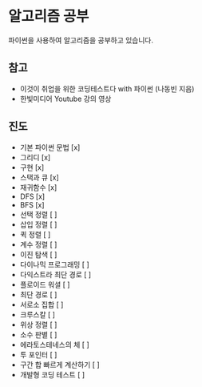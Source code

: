 # 알고리즘 공부
파이썬을 사용하여 알고리즘을 공부하고 있습니다.

## 참고
 - 이것이 취업을 위한 코딩테스트다 with 파이썬 (나동빈 지음)
 - 한빛미디어 Youtube 강의 영상

## 진도
 - 기본 파이썬 문법 [x]
 - 그리디 [x]
 - 구현 [x]
 - 스택과 큐 [x]
 - 재귀함수 [x]
 - DFS [x]
 - BFS [x]
 - 선택 정렬 [ ]
 - 삽입 정렬 [ ]
 - 퀵 정렬 [ ]
 - 계수 정렬 [ ]
 - 이진 탐색 [ ]
 - 다이나믹 프로그래밍 [ ]
 - 다익스트라 최단 경로 [ ]
 - 플로이드 워셜 [ ]
 - 최단 경로 [ ]
 - 서로소 집합 [ ]
 - 크루스칼 [ ]
 - 위상 정렬 [ ]
 - 소수 판별 [ ]
 - 에라토스테네스의 체 [ ]
 - 투 포인터 [ ]
 - 구간 합 빠르게 계산하기 [ ]
 - 개발형 코딩 테스트 [ ]